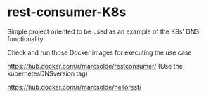 # rest-consumer-K8s
Simple project oriented to be used as an example of the K8s' DNS functionality. 

Check and run those Docker images for executing the use case

https://hub.docker.com/r/marcsolde/restconsumer/ (Use the kubernetesDNSversion tag)

https://hub.docker.com/r/marcsolde/hellorest/
